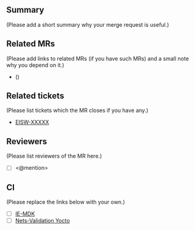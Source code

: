 ## Summary

(Please add a short summary why your merge request is useful.)

## Related MRs

(Please add links to related MRs (if you have such MRs) and a small note why you depend on it.)

* <mr-link> (<description>)

## Related tickets

(Please list tickets which the MR closes if you have any.)

* [EISW-XXXXX](https://jira.devtools.intel.com/browse/EISW-XXXXX)

## Reviewers

(Please list reviewers of the MR here.)

* [ ] <@mention>

## CI

(Please replace the links below with your own.)

* [ ] [IE-MDK](https://dsp-ci-icv.inn.intel.com/job/IE-MDK/job/manual/job/RunTests-KMB/build)
* [ ] [Nets-Validation Yocto](https://dsp-ci-icv.inn.intel.com/job/Nets-Validation/job/manual/job/Yocto/build)
